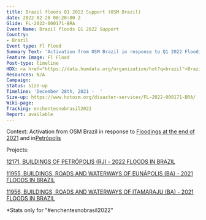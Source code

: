 ```yaml
---
title: Brazil floods Q1 2022 Support (OSM Brazil)
date: 2022-02-28 00:20:00 Z
Glide: FL-2022-000171-BRA
Event Name: Brazil floods Q1 2022 Support
Country:
- Brazil
Event type: Fl Flood
Summary Text: 'Activation from OSM Brazil in response to Q1 2022 Floodings. '
Feature Image: Fl Flood
Post-type: timeline
HDX: <a href="https://data.humdata.org/organization/hot?q=brazil">Brazil</a>
Resources: N/A
Campaign: 
Status: size-up
Timeline: 'December 28th, 2021 -  '
Size-up: https://www.hotosm.org/disaster-services/FL-2022-000171-BRA/
Wiki-page: 
Tracking: enchentesnobrasil2022
Report: available
---
```


Context: Activation from OSM Brazil in response to <a href="https://github.com/OSMBrasil/hotosm-tasking-manager/issues/11">Floodings at the end of 2021</a> and in<a href="https://github.com/OSMBrasil/hotosm-tasking-manager/issues/12">Petrópolis</a>

Projects:

<a href="https://tasks.hotosm.org/projects/12171">12171, BUILDINGS OF PETRÓPOLIS (RJ) - 2022 FLOODS IN BRAZIL
</a>

<a href="https://tasks.hotosm.org/projects/11955">11955, 
BUILDINGS, ROADS AND WATERWAYS OF EUNÁPOLIS (BA) - 2021 FLOODS IN BRAZIL</a>

<a href="https://tasks.hotosm.org/projects/11956">11956, 
BUILDINGS, ROADS AND WATERWAYS OF ITAMARAJU (BA) - 2021 FLOODS IN BRAZIL</a>

*Stats only for "#enchentesnobrasil2022"